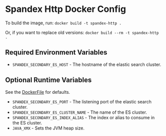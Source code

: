 # Spandex Http Docker Config #
To build the image, run:
    `docker build -t spandex-http .`

Or, if you want to replace old versions:
    `docker build --rm -t spandex-http .`

## Required Environment Variables ##
* `SPANDEX_SECONDARY_ES_HOST` - The hostname of the elastic search cluster.


## Optional Runtime Variables ##
See the [DockerFile](Dockerfile) for defaults.

* `SPANDEX_SECONDARY_ES_PORT` - The listening port of the elastic search cluster.
* `SPANDEX_SECONDARY_ES_CLUSTER_NAME` - The name of the ES cluster.
* `SPANDEX_SECONDARY_ES_INDEX_ALIAS` - The index or alias to consume in the ES cluster.
* `JAVA_XMX`                - Sets the JVM heap size.
